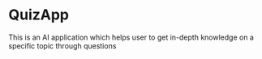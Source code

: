 # QuizApp
This is an AI application which helps user to get in-depth knowledge on a specific topic through questions
